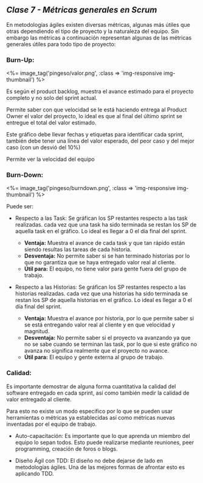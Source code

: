 ## _Clase 7 - Métricas generales en Scrum_

En metodologías ágiles existen diversas métricas, algunas más útiles que otras 
dependiendo el tipo de proyecto y la naturaleza del equipo. Sin embargo las 
métricas a continuación representan algunas de las métricas generales útiles 
para todo tipo de proyecto:

### Burn-Up:

<%= image_tag('pingeso/valor.png', :class => 'img-responsive img-thumbnail') %> 

Es según el product backlog, muestra el avance estimado para el proyecto 
completo y no solo del sprint actual.

Permite saber con que velocidad se le está haciendo entrega al Product Owner
el valor del proyecto, lo ideal es que al final del último sprint se entregue
el total del valor estimado.

Este gráfico debe llevar fechas y etiquetas para identificar cada sprint, 
también debe tener una línea del valor esperado, del peor caso y del mejor 
caso (con un desvió del 10%)

Permite ver la velocidad del equipo



### Burn-Down:

<%= image_tag('pingeso/burndown.png', :class => 'img-responsive img-thumbnail') %> 

Puede ser:

* Respecto a las Task: Se gráfican los SP restantes respecto a las task 
  realizadas. cada vez que una task ha sido terminada se restan los SP de 
  aquella task en el gráfico. Lo ideal es llegar a 0 el día final del sprint.

  * **Ventaja:** Muestra el avance de cada task y que tan rápido están siendo
  resultas las tareas de cada historia.
  * **Desventaja:** No permite saber si se han terminado historias por lo 
  que no garantiza que se haya entregado valor real al cliente.
  * **Útil para:** El equipo, no tiene valor para gente fuera del grupo de 
  trabajo.

* Respecto a las Historias: Se gráfican los SP restantes respecto a las 
  historias realizadas. cada vez que una historias ha sido terminada se restan 
  los SP de aquella historias en el gráfico. Lo ideal es llegar a 0 el día 
  final del sprint.

  * **Ventaja:** Muestra el avance por historia, por lo que permite saber si
  se está entregando valor real al cliente y en que velocidad y magnitud.
  * **Desventaja:** No permite saber si el proyecto va avanzando ya que no 
  se sabe cuando se terminan las task, por lo que si este gráfico no avanza
  no significa realmente que el proyecto no avance.
  * **Útil para:** El equipo y gente externa al grupo de trabajo.

### Calidad:

   Es importante demostrar de alguna forma cuantitativa la calidad del 
   software entregado en cada sprint, así como también medir la calidad de 
   valor entregado al cliente.

   Para esto no existe un modo especifico por lo que se pueden usar 
   herramientas o métricas ya establecidas así como métricas nuevas inventadas
   por el equipo de trabajo.

 * Auto-capacitación: Es importante que lo que aprenda un miembro del equipo 
   lo sepan todos. Esto puede realizarse mediante reuniones, peer programming, 
   creación de foros o blogs.

 * Diseño Ágil con TDD: El diseño no debe dejarse de lado en metodologías 
   ágiles. Una de las mejores formas de afrontar esto es aplicando TDD.